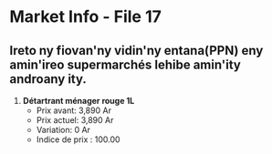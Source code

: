 # Market Info - File 17

## Ireto ny fiovan'ny vidin'ny entana(PPN) eny amin'ireo supermarchés lehibe amin'ity androany ity.

1. **Détartrant ménager rouge 1L**
   - Prix avant: 3,890 Ar
   - Prix actuel: 3,890 Ar
   - Variation: 0 Ar
   - Indice de prix : 100.00

